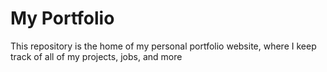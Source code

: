 # My Portfolio

This repository is the home of my personal portfolio website, where I keep track of all of my projects, jobs, and more
